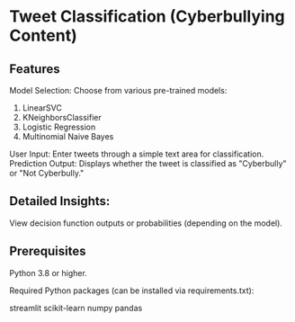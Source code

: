 # Tweet Classification (Cyberbullying Content)

## Features

Model Selection: Choose from various pre-trained models:

1. LinearSVC
2. KNeighborsClassifier
3. Logistic Regression
4. Multinomial Naive Bayes

User Input: Enter tweets through a simple text area for classification.
Prediction Output: Displays whether the tweet is classified as "Cyberbully" or "Not Cyberbully."

## Detailed Insights:

View decision function outputs or probabilities (depending on the model).

## Prerequisites

Python 3.8 or higher.

Required Python packages (can be installed via requirements.txt):

streamlit
scikit-learn
numpy
pandas

